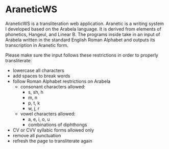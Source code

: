 # AraneticWS
AraneticWS is a transliteration web application. Aranetic is a writing system I developed based on the Arabela language. It is derived from elements of phonetics, Hangeul, and Linear B. The programs inside take in an input of Arabela written in the standard English Roman Alphabet and outputs its transcription in Aranetic form.

Please make sure the input follows these restrictions in order to properly transliterate:
  - lowercase all characters
  - add spaces to break words
  - follow Roman Alphabet restrictions on Arabela
      - consonant characters allowed:
          - s, sh, h
          - m, n
          - p, t, k
          - w, j, r
      - vowel characters allowed:
          - a, e, i, o, u
          - combinations of diphthongs
  - CV or CVV syllabic forms allowed only
  - remove all punctuation
  - refresh the page to transliterate again
